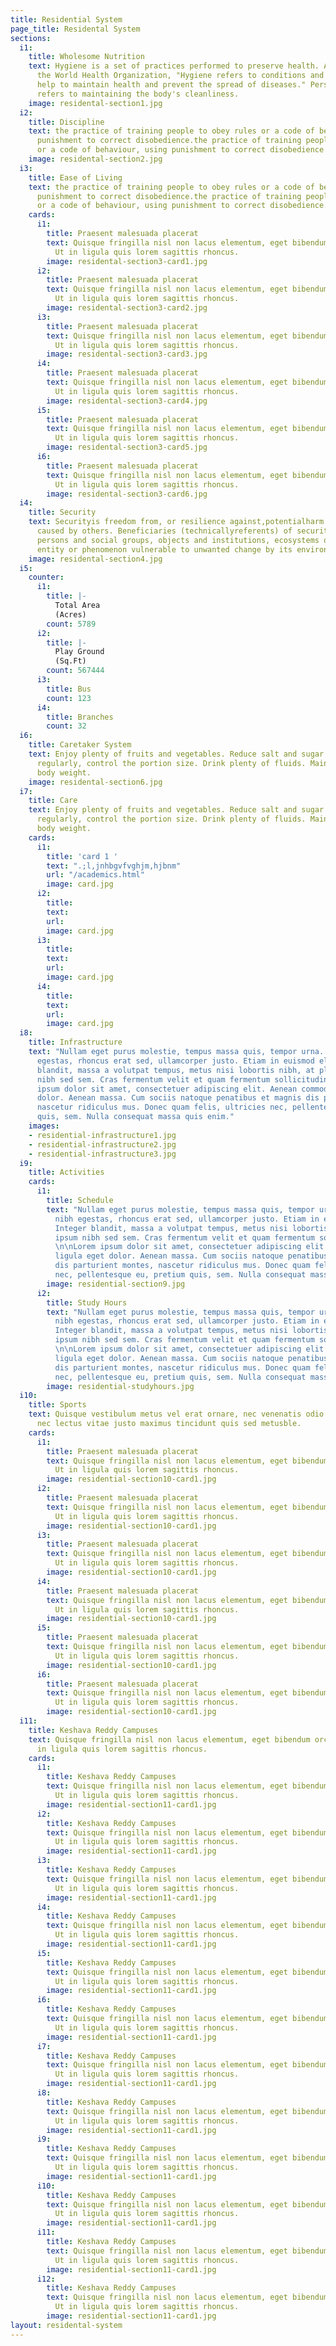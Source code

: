 ```yaml
---
title: Residential System
page_title: Residental System
sections:
  i1:
    title: Wholesome Nutrition
    text: Hygiene is a set of practices performed to preserve health. According to
      the World Health Organization, "Hygiene refers to conditions and practices that
      help to maintain health and prevent the spread of diseases." Personal hygiene
      refers to maintaining the body's cleanliness.
    image: residental-section1.jpg
  i2:
    title: Discipline
    text: the practice of training people to obey rules or a code of behaviour, using
      punishment to correct disobedience.the practice of training people to obey rules
      or a code of behaviour, using punishment to correct disobedience.
    image: residental-section2.jpg
  i3:
    title: Ease of Living
    text: the practice of training people to obey rules or a code of behaviour, using
      punishment to correct disobedience.the practice of training people to obey rules
      or a code of behaviour, using punishment to correct disobedience.
    cards:
      i1:
        title: Praesent malesuada placerat
        text: Quisque fringilla nisl non lacus elementum, eget bibendum orci ornare.
          Ut in ligula quis lorem sagittis rhoncus.
        image: residental-section3-card1.jpg
      i2:
        title: Praesent malesuada placerat
        text: Quisque fringilla nisl non lacus elementum, eget bibendum orci ornare.
          Ut in ligula quis lorem sagittis rhoncus.
        image: residental-section3-card2.jpg
      i3:
        title: Praesent malesuada placerat
        text: Quisque fringilla nisl non lacus elementum, eget bibendum orci ornare.
          Ut in ligula quis lorem sagittis rhoncus.
        image: residental-section3-card3.jpg
      i4:
        title: Praesent malesuada placerat
        text: Quisque fringilla nisl non lacus elementum, eget bibendum orci ornare.
          Ut in ligula quis lorem sagittis rhoncus.
        image: residental-section3-card4.jpg
      i5:
        title: Praesent malesuada placerat
        text: Quisque fringilla nisl non lacus elementum, eget bibendum orci ornare.
          Ut in ligula quis lorem sagittis rhoncus.
        image: residental-section3-card5.jpg
      i6:
        title: Praesent malesuada placerat
        text: Quisque fringilla nisl non lacus elementum, eget bibendum orci ornare.
          Ut in ligula quis lorem sagittis rhoncus.
        image: residental-section3-card6.jpg
  i4:
    title: Security
    text: Securityis freedom from, or resilience against,potentialharm (or other unwantedcoercivechange)
      caused by others. Beneficiaries (technicallyreferents) of security may be of
      persons and social groups, objects and institutions, ecosystems or any other
      entity or phenomenon vulnerable to unwanted change by its environment.
    image: residental-section4.jpg
  i5:
    counter:
      i1:
        title: |-
          Total Area
          (Acres)
        count: 5789
      i2:
        title: |-
          Play Ground
          (Sq.Ft)
        count: 567444
      i3:
        title: Bus
        count: 123
      i4:
        title: Branches
        count: 32
  i6:
    title: Caretaker System
    text: Enjoy plenty of fruits and vegetables. Reduce salt and sugar intake. Eat
      regularly, control the portion size. Drink plenty of fluids. Maintain a healthy
      body weight.
    image: residental-section6.jpg
  i7:
    title: Care
    text: Enjoy plenty of fruits and vegetables. Reduce salt and sugar intake. Eat
      regularly, control the portion size. Drink plenty of fluids. Maintain a healthy
      body weight.
    cards:
      i1:
        title: 'card 1 '
        text: ".;l,jnhbgvfvghjm,hjbnm"
        url: "/academics.html"
        image: card.jpg
      i2:
        title: 
        text: 
        url: 
        image: card.jpg
      i3:
        title: 
        text: 
        url: 
        image: card.jpg
      i4:
        title: 
        text: 
        url: 
        image: card.jpg
  i8:
    title: Infrastructure
    text: "Nullam eget purus molestie, tempus massa quis, tempor urna. Nam nec nibh
      egestas, rhoncus erat sed, ullamcorper justo. Etiam in euismod elit. Integer
      blandit, massa a volutpat tempus, metus nisi lobortis nibh, at placerat ipsum
      nibh sed sem. Cras fermentum velit et quam fermentum sollicitudin. \n\nLorem
      ipsum dolor sit amet, consectetuer adipiscing elit. Aenean commodo ligula eget
      dolor. Aenean massa. Cum sociis natoque penatibus et magnis dis parturient montes,
      nascetur ridiculus mus. Donec quam felis, ultricies nec, pellentesque eu, pretium
      quis, sem. Nulla consequat massa quis enim."
    images:
    - residential-infrastructure1.jpg
    - residential-infrastructure2.jpg
    - residential-infrastructure3.jpg
  i9:
    title: Activities
    cards:
      i1:
        title: Schedule
        text: "Nullam eget purus molestie, tempus massa quis, tempor urna. Nam nec
          nibh egestas, rhoncus erat sed, ullamcorper justo. Etiam in euismod elit.
          Integer blandit, massa a volutpat tempus, metus nisi lobortis nibh, at placerat
          ipsum nibh sed sem. Cras fermentum velit et quam fermentum sollicitudin.
          \n\nLorem ipsum dolor sit amet, consectetuer adipiscing elit. Aenean commodo
          ligula eget dolor. Aenean massa. Cum sociis natoque penatibus et magnis
          dis parturient montes, nascetur ridiculus mus. Donec quam felis, ultricies
          nec, pellentesque eu, pretium quis, sem. Nulla consequat massa quis enim."
        image: residential-section9.jpg
      i2:
        title: Study Hours
        text: "Nullam eget purus molestie, tempus massa quis, tempor urna. Nam nec
          nibh egestas, rhoncus erat sed, ullamcorper justo. Etiam in euismod elit.
          Integer blandit, massa a volutpat tempus, metus nisi lobortis nibh, at placerat
          ipsum nibh sed sem. Cras fermentum velit et quam fermentum sollicitudin.
          \n\nLorem ipsum dolor sit amet, consectetuer adipiscing elit. Aenean commodo
          ligula eget dolor. Aenean massa. Cum sociis natoque penatibus et magnis
          dis parturient montes, nascetur ridiculus mus. Donec quam felis, ultricies
          nec, pellentesque eu, pretium quis, sem. Nulla consequat massa quis enim."
        image: residential-studyhours.jpg
  i10:
    title: Sports
    text: Quisque vestibulum metus vel erat ornare, nec venenatis odio tempus. Aenean
      nec lectus vitae justo maximus tincidunt quis sed metusble.
    cards:
      i1:
        title: Praesent malesuada placerat
        text: Quisque fringilla nisl non lacus elementum, eget bibendum orci ornare.
          Ut in ligula quis lorem sagittis rhoncus.
        image: residential-section10-card1.jpg
      i2:
        title: Praesent malesuada placerat
        text: Quisque fringilla nisl non lacus elementum, eget bibendum orci ornare.
          Ut in ligula quis lorem sagittis rhoncus.
        image: residential-section10-card1.jpg
      i3:
        title: Praesent malesuada placerat
        text: Quisque fringilla nisl non lacus elementum, eget bibendum orci ornare.
          Ut in ligula quis lorem sagittis rhoncus.
        image: residential-section10-card1.jpg
      i4:
        title: Praesent malesuada placerat
        text: Quisque fringilla nisl non lacus elementum, eget bibendum orci ornare.
          Ut in ligula quis lorem sagittis rhoncus.
        image: residential-section10-card1.jpg
      i5:
        title: Praesent malesuada placerat
        text: Quisque fringilla nisl non lacus elementum, eget bibendum orci ornare.
          Ut in ligula quis lorem sagittis rhoncus.
        image: residential-section10-card1.jpg
      i6:
        title: Praesent malesuada placerat
        text: Quisque fringilla nisl non lacus elementum, eget bibendum orci ornare.
          Ut in ligula quis lorem sagittis rhoncus.
        image: residential-section10-card1.jpg
  i11:
    title: Keshava Reddy Campuses
    text: Quisque fringilla nisl non lacus elementum, eget bibendum orci ornare. Ut
      in ligula quis lorem sagittis rhoncus.
    cards:
      i1:
        title: Keshava Reddy Campuses
        text: Quisque fringilla nisl non lacus elementum, eget bibendum orci ornare.
          Ut in ligula quis lorem sagittis rhoncus.
        image: residential-section11-card1.jpg
      i2:
        title: Keshava Reddy Campuses
        text: Quisque fringilla nisl non lacus elementum, eget bibendum orci ornare.
          Ut in ligula quis lorem sagittis rhoncus.
        image: residential-section11-card1.jpg
      i3:
        title: Keshava Reddy Campuses
        text: Quisque fringilla nisl non lacus elementum, eget bibendum orci ornare.
          Ut in ligula quis lorem sagittis rhoncus.
        image: residential-section11-card1.jpg
      i4:
        title: Keshava Reddy Campuses
        text: Quisque fringilla nisl non lacus elementum, eget bibendum orci ornare.
          Ut in ligula quis lorem sagittis rhoncus.
        image: residential-section11-card1.jpg
      i5:
        title: Keshava Reddy Campuses
        text: Quisque fringilla nisl non lacus elementum, eget bibendum orci ornare.
          Ut in ligula quis lorem sagittis rhoncus.
        image: residential-section11-card1.jpg
      i6:
        title: Keshava Reddy Campuses
        text: Quisque fringilla nisl non lacus elementum, eget bibendum orci ornare.
          Ut in ligula quis lorem sagittis rhoncus.
        image: residential-section11-card1.jpg
      i7:
        title: Keshava Reddy Campuses
        text: Quisque fringilla nisl non lacus elementum, eget bibendum orci ornare.
          Ut in ligula quis lorem sagittis rhoncus.
        image: residential-section11-card1.jpg
      i8:
        title: Keshava Reddy Campuses
        text: Quisque fringilla nisl non lacus elementum, eget bibendum orci ornare.
          Ut in ligula quis lorem sagittis rhoncus.
        image: residential-section11-card1.jpg
      i9:
        title: Keshava Reddy Campuses
        text: Quisque fringilla nisl non lacus elementum, eget bibendum orci ornare.
          Ut in ligula quis lorem sagittis rhoncus.
        image: residential-section11-card1.jpg
      i10:
        title: Keshava Reddy Campuses
        text: Quisque fringilla nisl non lacus elementum, eget bibendum orci ornare.
          Ut in ligula quis lorem sagittis rhoncus.
        image: residential-section11-card1.jpg
      i11:
        title: Keshava Reddy Campuses
        text: Quisque fringilla nisl non lacus elementum, eget bibendum orci ornare.
          Ut in ligula quis lorem sagittis rhoncus.
        image: residential-section11-card1.jpg
      i12:
        title: Keshava Reddy Campuses
        text: Quisque fringilla nisl non lacus elementum, eget bibendum orci ornare.
          Ut in ligula quis lorem sagittis rhoncus.
        image: residential-section11-card1.jpg
layout: residental-system
---
```


